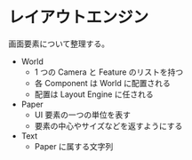 # レイアウトエンジン

画面要素について整理する。

- World
  - 1 つの Camera と Feature のリストを持つ
  - 各 Component は World に配置される
  - 配置は Layout Engine に任される
- Paper
  - UI 要素の一つの単位を表す
  - 要素の中心やサイズなどを返すようにする
- Text
  - Paper に属する文字列
